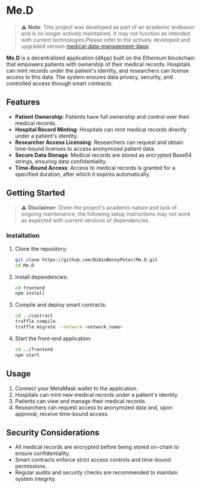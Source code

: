# Me.D

> ⚠️ **Note**: This project was developed as part of an academic endeavor and is no longer actively maintained. It may not function as intended with current technologies.Please refer to the actively developed and upgraded version  [medical-data-management-dapp](https://github.com/BibinBennyPeter/medical-data-management-dapp/)

**Me.D** is a decentralized application (dApp) built on the Ethereum blockchain that empowers patients with ownership of their medical records. Hospitals can mint records under the patient's identity, and researchers can license access to this data. The system ensures data privacy, security, and controlled access through smart contracts.

## Features

* **Patient Ownership**: Patients have full ownership and control over their medical records.
* **Hospital Record Minting**: Hospitals can mint medical records directly under a patient's identity.
* **Researcher Access Licensing**: Researchers can request and obtain time-bound licenses to access anonymized patient data.
* **Secure Data Storage**: Medical records are stored as encrypted Base64 strings, ensuring data confidentiality.
* **Time-Bound Access**: Access to medical records is granted for a specified duration, after which it expires automatically.


## Getting Started

> ⚠️ **Disclaimer**: Given the project's academic nature and lack of ongoing maintenance, the following setup instructions may not work as expected with current versions of dependencies.

### Installation

1. Clone the repository:

   ```bash
   git clone https://github.com/BibinBennyPeter/Me.D.git
   cd Me.D
   ```

2. Install dependencies:

   ```bash
   cd frontend
   npm install
   ```

3. Compile and deploy smart contracts:

   ```bash
   cd ../contract
   truffle compile
   truffle migrate --network <network_name>
   ```

4. Start the front-end application:

   ```bash
   cd ../frontend
   npm start
   ```

## Usage

1. Connect your MetaMask wallet to the application.
2. Hospitals can mint new medical records under a patient's identity.
3. Patients can view and manage their medical records.
4. Researchers can request access to anonymized data and, upon approval, receive time-bound access.

## Security Considerations

* All medical records are encrypted before being stored on-chain to ensure confidentiality.
* Smart contracts enforce strict access controls and time-bound permissions.
* Regular audits and security checks are recommended to maintain system integrity.
